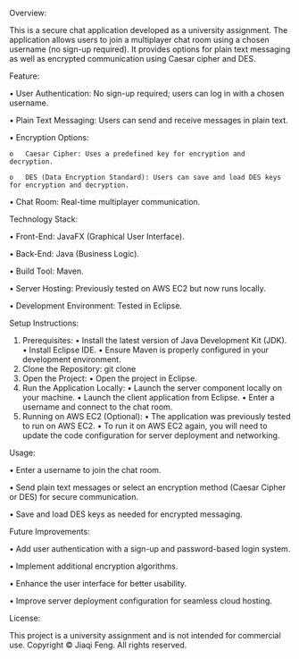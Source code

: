 Overview:

This is a secure chat application developed as a university assignment. The application allows users to join a multiplayer chat room using a chosen username (no sign-up required). 
It provides options for plain text messaging as well as encrypted communication using Caesar cipher and DES.


Feature:

  •	User Authentication: No sign-up required; users can log in with a chosen username.
  
  •	Plain Text Messaging: Users can send and receive messages in plain text.
  
  •	Encryption Options:
  
    o	Caesar Cipher: Uses a predefined key for encryption and decryption.
    
    o	DES (Data Encryption Standard): Users can save and load DES keys for encryption and decryption.
    
  •	Chat Room: Real-time multiplayer communication.

  
  
Technology Stack:

  •	Front-End: JavaFX (Graphical User Interface).
  
  •	Back-End: Java (Business Logic).
  
  •	Build Tool: Maven.
  
  •	Server Hosting: Previously tested on AWS EC2 but now runs locally.
  
  •	Development Environment: Tested in Eclipse.

  
  
Setup Instructions:

1.	Prerequisites:
  • Install the latest version of Java Development Kit (JDK).
  •	Install Eclipse IDE.
  •	Ensure Maven is properly configured in your development environment.
3.	Clone the Repository:
  git clone <repository-URL>
4.	Open the Project:
  •	Open the project in Eclipse.
5.	Run the Application Locally:
  •	Launch the server component locally on your machine.
  •	Launch the client application from Eclipse.
  •	Enter a username and connect to the chat room.
6.	Running on AWS EC2 (Optional):
  •	The application was previously tested to run on AWS EC2.
  •	To run it on AWS EC2 again, you will need to update the code configuration for server deployment and networking.



Usage:

  •	Enter a username to join the chat room.
  
  •	Send plain text messages or select an encryption method (Caesar Cipher or DES) for secure communication.
  
  •	Save and load DES keys as needed for encrypted messaging.

  

Future Improvements:

  •	Add user authentication with a sign-up and password-based login system.
  
  •	Implement additional encryption algorithms.
  
  •	Enhance the user interface for better usability.
  
  •	Improve server deployment configuration for seamless cloud hosting.
  

  
License:

This project is a university assignment and is not intended for commercial use. Copyright © Jiaqi Feng. All rights reserved.
